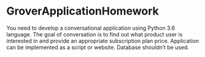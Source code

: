 # GroverApplicationHomework
You need to develop a conversational application using Python 3.6 language.  The goal of conversation is to find out what product user is interested in and provide an appropriate subscription plan price.  Application can be implemented as a script or website.  Database shouldn’t be used.
